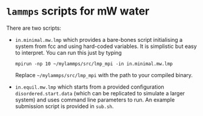
# `lammps` scripts for mW water

There are two scripts:

- `in.minimal.mw.lmp` which provides a bare-bones script initialising a system from fcc and using hard-coded variables. It is simplistic but easy to interpret. You can run this just by typing

  ``` 
  mpirun -np 10 ~/mylammps/src/lmp_mpi -in in.minimal.mw.lmp
  ``` 

   Replace  `~/mylammps/src/lmp_mpi` with the path to your compiled binary.

- `in.equil.mw.lmp` which starts from a provided configuration `disordered.start.data` (which can be replicated to simulate a larger system) and uses command line parameters to run. An example submission script is provided in `sub.sh`.